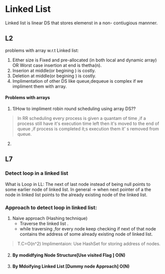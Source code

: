 # Linked List

Linked list is linear DS that stores elemenst in a non- contiugious  mannner.

## L2

 problems with array w.r.t Linked list:
 1.  Either size is Fixed and pre-allocated (in both local and dynamic array) OR  Worst case insertion at end is thetha(n).
 2. Inserion at middle(or begining ) is costly.
 3. Deletion at middle(or begining ) is costly.
 4. Implimentation of other DS like queue,dequeue is complex if we impliment them with array.
 
 #### Problems with arrays
 
 1. 1)How to impliment robin round scheduling using array DS??
 > In RR scheduling every process is given a quantam of time ,if  a process still have it's execution time left then it's moved to the end of queue ,if process is completed it;s execution them it' s removed from queue.
         
 2.         
 



## L7

### Detect loop in a linked list

What is Loop in LL: The next of last node instead of being null points to some earlier node of linked list.  In general -> when next pointer of a the node in linked list points to the already existing node of the linked list.


### Approach to detect loop in linked list:

1. Naive approach (Hashing technique)
   - Traverse the linked list .
   - while traversing ,for every node keep checking if next of that node contains the address of some already existing node of linked          list.
  > T.C=O(n^2)
     Implimentaion: Use HashSet for storing address of nodes.
     
     
2.  #### By modidfying  Node Structure[Use visited Flag ]  O(N)
       


3. ####  By Mdoifying Linked List [Dummy node Approach]  O(N)
